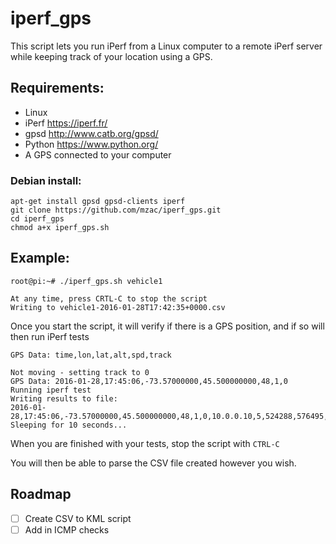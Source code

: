 # iperf_gps

This script lets you run iPerf from a Linux computer to a remote iPerf server while keeping track of your location using a GPS.

## Requirements:

- Linux
- iPerf https://iperf.fr/
- gpsd http://www.catb.org/gpsd/
- Python https://www.python.org/
- A GPS connected to your computer

### Debian install:
```
apt-get install gpsd gpsd-clients iperf
git clone https://github.com/mzac/iperf_gps.git
cd iperf_gps
chmod a+x iperf_gps.sh
```

## Example:

```
root@pi:~# ./iperf_gps.sh vehicle1

At any time, press CRTL-C to stop the script
Writing to vehicle1-2016-01-28T17:42:35+0000.csv
```

Once you start the script, it will verify if there is a GPS position, and if so will then run iPerf tests

```
GPS Data: time,lon,lat,alt,spd,track

Not moving - setting track to 0
GPS Data: 2016-01-28,17:45:06,-73.57000000,45.500000000,48,1,0
Running iperf test
Writing results to file:
2016-01-28,17:45:06,-73.57000000,45.500000000,48,1,0,10.0.0.10,5,524288,576495,917504,688276
Sleeping for 10 seconds...

```

When you are finished with your tests, stop the script with `CTRL-C`

You will then be able to parse the CSV file created however you wish.

## Roadmap
- [ ] Create CSV to KML script
- [ ] Add in ICMP checks
